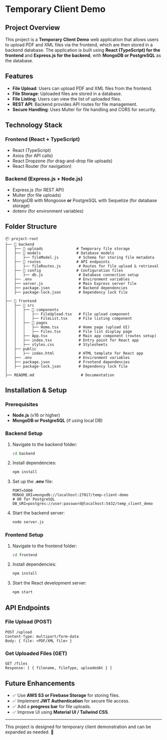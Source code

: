 # Temporary Client Demo

## Project Overview
This project is a **Temporary Client Demo** web application that allows users to upload PDF and XML files via the frontend, which are then stored in a backend database. The application is built using **React (TypeScript) for the frontend** and **Express.js for the backend**, with **MongoDB or PostgreSQL** as the database.

## Features
- **File Upload**: Users can upload PDF and XML files from the frontend.
- **File Storage**: Uploaded files are stored in a database.
- **File Listing**: Users can view the list of uploaded files.
- **REST API**: Backend provides API routes for file management.
- **Secure Handling**: Uses Multer for file handling and CORS for security.

## Technology Stack
### Frontend (React + TypeScript)
- React (TypeScript)
- Axios (for API calls)
- React Dropzone (for drag-and-drop file uploads)
- React Router (for navigation)

### Backend (Express.js + Node.js)
- Express.js (for REST API)
- Multer (for file uploads)
- MongoDB with Mongoose **or** PostgreSQL with Sequelize (for database storage)
- dotenv (for environment variables)

## Folder Structure
```
📦 project-root
├── 📂 backend
│   ├── 📂 uploads               # Temporary file storage
│   ├── 📂 models                # Database models
│   │   ├── fileModel.js         # Schema for storing file metadata
│   ├── 📂 routes                # API endpoints
│   │   ├── fileRoutes.js        # Routes for file upload & retrieval
│   ├── 📂 config                # Configuration files
│   │   ├── db.js                # Database connection setup
│   ├── .env                     # Environment variables
│   ├── server.js                # Main Express server file
│   ├── package.json             # Backend dependencies
│   ├── package-lock.json        # Dependency lock file
│
├── 📂 frontend
│   ├── 📂 src
│   │   ├── 📂 components
│   │   │   ├── FileUpload.tsx   # File upload component
│   │   │   ├── FileList.tsx     # File listing component
│   │   ├── 📂 pages
│   │   │   ├── Home.tsx         # Home page (upload UI)
│   │   │   ├── Files.tsx        # File list display page
│   │   ├── App.tsx              # Main app component (routes setup)
│   │   ├── index.tsx            # Entry point for React app
│   │   ├── styles.css           # Stylesheets
│   ├── public
│   │   ├── index.html           # HTML template for React app
│   ├── .env                     # Environment variables
│   ├── package.json             # Frontend dependencies
│   ├── package-lock.json        # Dependency lock file
│
├── README.md                     # Documentation
```

## Installation & Setup
### Prerequisites
- **Node.js** (v16 or higher)
- **MongoDB or PostgreSQL** (if using local DB)

### Backend Setup
1. Navigate to the backend folder:
   ```sh
   cd backend
   ```
2. Install dependencies:
   ```sh
   npm install
   ```
3. Set up the **.env** file:
   ```env
   PORT=5000
   MONGO_URI=mongodb://localhost:27017/temp-client-demo
   # OR for PostgreSQL
   DB_URI=postgres://user:password@localhost:5432/temp_client_demo
   ```
4. Start the backend server:
   ```sh
   node server.js
   ```

### Frontend Setup
1. Navigate to the frontend folder:
   ```sh
   cd frontend
   ```
2. Install dependencies:
   ```sh
   npm install
   ```
3. Start the React development server:
   ```sh
   npm start
   ```

## API Endpoints
### File Upload (POST)
```
POST /upload
Content-Type: multipart/form-data
Body: { file: <PDF/XML file> }
```
### Get Uploaded Files (GET)
```
GET /files
Response: [ { filename, fileType, uploadedAt } ]
```

## Future Enhancements
- ✅ Use **AWS S3 or Firebase Storage** for storing files.
- ✅ Implement **JWT Authentication** for secure file access.
- ✅ Add a **progress bar** for file uploads.
- ✅ Improve UI using **Material UI / Tailwind CSS**.

---

This project is designed for temporary client demonstration and can be expanded as needed. 🚀

